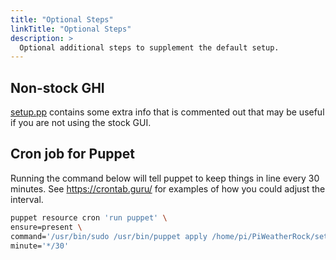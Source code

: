 ```yaml
---
title: "Optional Steps"
linkTitle: "Optional Steps"
description: >
  Optional additional steps to supplement the default setup.
---
```


## Non-stock GHI

[setup.pp](https://github.com/genebean/PiWeatherRock/blob/master/setup.pp) contains some extra info that is commented out that may be useful if you are not using the stock GUI.

## Cron job for Puppet

Running the command below will tell puppet to keep things in line every 30 minutes. See https://crontab.guru/ for examples of how you could adjust the interval.

```bash
puppet resource cron 'run puppet' \
ensure=present \
command='/usr/bin/sudo /usr/bin/puppet apply /home/pi/PiWeatherRock/setup.pp' \
minute='*/30'
```
